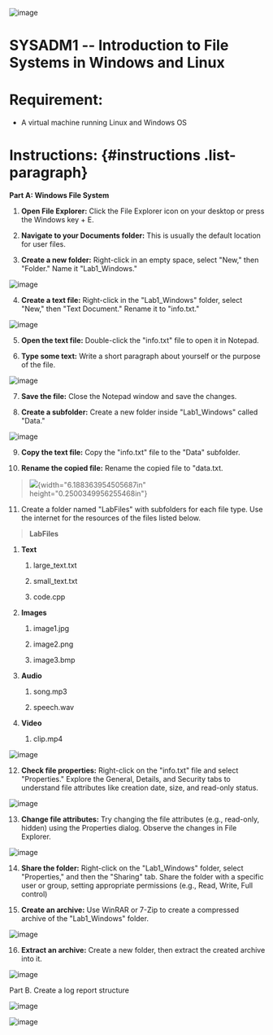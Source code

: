 ![image](https://github.com/user-attachments/assets/35fd17c5-a94b-4ffc-ac32-02feaf80e774)


# SYSADM1 -- Introduction to File Systems in Windows and Linux

# Requirement: 

-   A virtual machine running Linux and Windows OS

# Instructions:  {#instructions .list-paragraph}

**Part A: Windows File System**

1.  **Open File Explorer:** Click the File Explorer icon on your desktop
    or press the Windows key + E.

2.  **Navigate to your Documents folder:** This is usually the default
    location for user files.

3.  **Create a new folder:** Right-click in an empty space, select
    \"New,\" then \"Folder.\" Name it \"Lab1_Windows.\"

![image](https://github.com/user-attachments/assets/96242e26-5117-45ee-a463-c90e53e42a4e)

4.  **Create a text file:** Right-click in the \"Lab1_Windows\" folder,
    select \"New,\" then \"Text Document.\" Rename it to \"info.txt.\"

![image](https://github.com/user-attachments/assets/aa9fefe7-f0e5-4127-b006-c52fd361eb90)


5.  **Open the text file:** Double-click the \"info.txt\" file to open
    it in Notepad.

6.  **Type some text:** Write a short paragraph about yourself or the
    purpose of the file.

![image](https://github.com/user-attachments/assets/b0fd33d0-eadb-4bd1-bf0f-d446fa4752bf)


7.  **Save the file:** Close the Notepad window and save the changes.

8.  **Create a subfolder:** Create a new folder inside \"Lab1_Windows\"
    called \"Data.\"

![image](https://github.com/user-attachments/assets/34947b2a-c520-4e68-9523-4dc201bf6ed0)


9.  **Copy the text file:** Copy the \"info.txt\" file to the \"Data\"
    subfolder.

10. **Rename the copied file:** Rename the copied file to \"data.txt.

> ![](vertopal_dd376dbe88ee41ab817597336f1acb96/media/image6.png){width="6.188363954505687in"
> height="0.2500349956255468in"}

11. Create a folder named \"LabFiles\" with subfolders for each file
    type. Use the internet for the resources of the files listed below.

> **LabFiles**

1.  **Text**

    1.  large_text.txt

    2.  small_text.txt

    3.  code.cpp

2.  **Images**

    1.  image1.jpg

    2.  image2.png

    3.  image3.bmp

3.  **Audio**

    1.  song.mp3

    2.  speech.wav

4.  **Video**

    1.  clip.mp4

![image](https://github.com/user-attachments/assets/4c9e21bb-7c64-4507-b410-bb128e770583)

12. **Check file properties:** Right-click on the \"info.txt\" file and
    select \"Properties.\" Explore the General, Details, and Security
    tabs to understand file attributes like creation date, size, and
    read-only status.

![image](https://github.com/user-attachments/assets/f5e9d2d9-fb35-4214-bd35-ca6aac725199)


13. **Change file attributes:** Try changing the file attributes (e.g.,
    read-only, hidden) using the Properties dialog. Observe the changes
    in File Explorer.

![image](https://github.com/user-attachments/assets/a7fbec05-739f-414c-aad6-9aa94acf6901)


14. **Share the folder:** Right-click on the \"Lab1_Windows\" folder,
    select \"Properties,\" and then the \"Sharing\" tab. Share the
    folder with a specific user or group, setting appropriate
    permissions (e.g., Read, Write, Full control)

15. **Create an archive:** Use WinRAR or 7-Zip to create a compressed
    archive of the \"Lab1_Windows\" folder.

![image](https://github.com/user-attachments/assets/da4a9666-9713-49ec-8285-3e71ccfea05d)


16. **Extract an archive:** Create a new folder, then extract the
    created archive into it.

![image](https://github.com/user-attachments/assets/b3d3dc5d-c592-42f3-b6dc-92a4ee7bac70)


Part B. Create a log report structure

![image](https://github.com/user-attachments/assets/145d7503-48a5-4d2f-91ab-c05acfe0f430)

![image](https://github.com/user-attachments/assets/160d4a2f-1ab2-4954-bacd-e1a08c1c76df)

